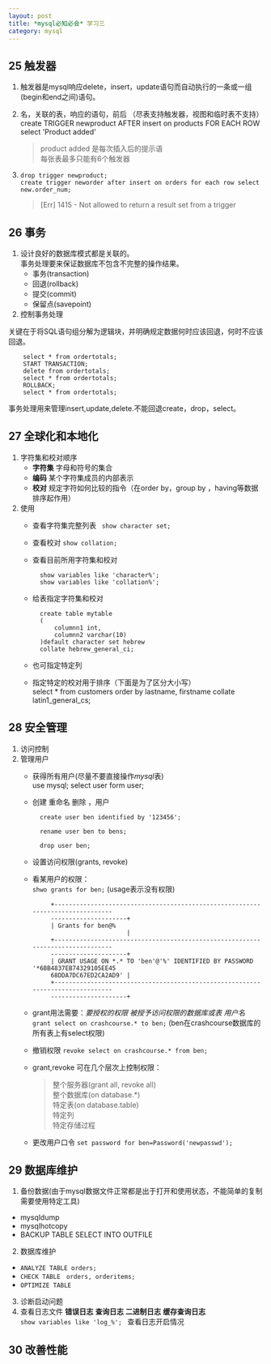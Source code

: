 ```yaml
---
layout: post
title: *mysql必知必会* 学习三 
category: mysql
---
```



## 25 触发器
1. 触发器是mysql响应delete，insert，update语句而自动执行的一条或一组(begin和end之间)语句。
2. 名，关联的表，响应的语句，前后  （尽表支持触发器，视图和临时表不支持）
		create TRIGGER newproduct AFTER insert on products FOR EACH ROW select 'Product added' 
	> product added 是每次插入后的提示语     
	> 每张表最多只能有6个触发器
3. `drop trigger newproduct;`  
`create trigger neworder after insert on orders for each row select new.order_num;`  

	> [Err] 1415 - Not allowed to return a result set from a trigger

## 26 事务
1. 设计良好的数据库模式都是关联的。  
事务处理要来保证数据库不包含不完整的操作结果。
	- 事务(transaction)
	- 回退(rollback)
	- 提交(commit)
	- 保留点(savepoint) 
2. 控制事务处理 

关键在于将SQL语句组分解为逻辑块，并明确规定数据何时应该回退，何时不应该回退。

		select * from ordertotals;
		START TRANSACTION;
		delete from ordertotals;
		select * from ordertotals;
		ROLLBACK;
		select * from ordertotals;

事务处理用来管理insert,update,delete.不能回退create，drop，select。



## 27 全球化和本地化
1. 字符集和校对顺序
	- **字符集** 字母和符号的集合
	- **编码** 某个字符集成员的内部表示
	- **校对** 规定字符如何比较的指令（在order by，group by ，having等数据排序起作用）
2. 使用
	- 查看字符集完整列表 ` show character set;`  
	- 查看校对 `show collation;`
	- 查看目前所用字符集和校对 

			show variables like 'character%';
			show variables like 'collation%';

	- 给表指定字符集和校对

			create table mytable
			(
				columnn1 int,
				columnn2 varchar(10)
			)default character set hebrew
			collate hebrew_general_ci;

	- 也可指定特定列
	- 指定特定的校对用于排序（下面是为了区分大小写）  
			select * from customers order by lastname, firstname collate latin1_general_cs; 


## 28 安全管理
1. 访问控制
2. 管理用户
	- 获得所有用户(尽量不要直接操作*mysql*表)  
			use mysql; select user form user; 
	- 创建 重命名 删除 ，用户

			create user ben identified by '123456'; 

			rename user ben to bens;    

			drop user ben;   
	- 设置访问权限(grants, revoke)
	 + 看某用户的权限：   
	 `shwo grants for ben;` (usage表示没有权限)

				+-------------------------------------------------------------------------------
				---------------------+
				| Grants for ben@%
				                     |
				+-------------------------------------------------------------------------------
				---------------------+
				| GRANT USAGE ON *.* TO 'ben'@'%' IDENTIFIED BY PASSWORD '*6BB4837EB74329105EE45
				68DDA7DC67ED2CA2AD9' |
				+-------------------------------------------------------------------------------
				---------------------+


	 + grant用法需要：*要授权的权限* *被授予访问权限的数据库或表* *用户名*  
	  `grant select on crashcourse.* to ben;` (ben在crashcourse数据库的所有表上有select权限)  
	 + 撤销权限 `revoke select on crashcourse.* from ben;`
	 + grant,revoke 可在几个层次上控制权限：
	 	> 整个服务器(grant all, revoke all)  
	  	> 整个数据库(on database.*)  
	  	> 特定表(on database.table)  
	  	> 特定列  
	  	> 特定存储过程
	 + 更改用户口令 `set password for ben=Password('newpasswd');`


## 29 数据库维护
1. 备份数据(由于mysql数据文件正常都是出于打开和使用状态，不能简单的复制需要使用特定工具)
 - mysqldump
 - mysqlhotcopy
 - BACKUP TABLE  SELECT INTO OUTFILE
2. 数据库维护
 - `ANALYZE TABLE orders;`
 - `CHECK TABLE　orders, orderitems;`
 - `OPTIMIZE TABLE `  
3. 诊断启动问题
4. 查看日志文件
 **错误日志** **查询日志** **二进制日志** **缓存查询日志**  
 `show variables like 'log_%'; ` 查看日志开启情况


## 30 改善性能

